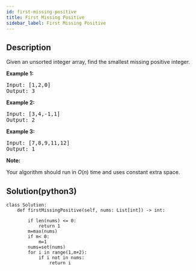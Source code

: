 ```yaml
---
id: first-missing-positive
title: First Missing Positive
sidebar_label: First Missing Positive
---
```

## Description
<div class="description">
<p>Given an unsorted integer array, find the smallest missing&nbsp;positive integer.</p>

<p><strong>Example 1:</strong></p>

<pre>
Input: [1,2,0]
Output: 3
</pre>

<p><strong>Example 2:</strong></p>

<pre>
Input: [3,4,-1,1]
Output: 2
</pre>

<p><strong>Example 3:</strong></p>

<pre>
Input: [7,8,9,11,12]
Output: 1
</pre>

<p><strong>Note:</strong></p>

<p>Your algorithm should run in <em>O</em>(<em>n</em>) time and uses constant extra space.</p>

</div>

## Solution(python3)
```python3
class Solution:
    def firstMissingPositive(self, nums: List[int]) -> int:
        
        if len(nums) <= 0:
            return 1
        m=max(nums)
        if m< 0:
            m=1
        nums=set(nums)
        for i in range(1,m+2):
            if i not in nums:
                return i
```